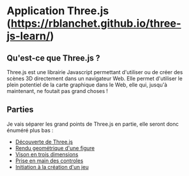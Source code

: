 # Application Three.js (https://rblanchet.github.io/three-js-learn/)

## Qu'est-ce que Three.js ?
Three.js est une librairie Javascript permettant d'utiliser ou de créer des scènes 3D directement dans un navigateur Web.
Elle permet d'utiliser le plein potentiel de la carte graphique dans le Web, elle qui, jusqu'à maintenant, ne foutait pas grand choses !

## Parties
Je vais séparer les grand points de Three.js en partie, elle seront donc énuméré plus bas :

* [Découverte de Three.js](doc/DECOUVERTE.md)
* [Rendu geométrique d'une figure](doc/GEOMETRIQUE.md)
* [Vison en trois dimensions](doc/DIMENSIONS.md)
* [Prise en main des controles](doc/CONTROLES.md)
* [Initiation à la création d'un jeu](doc/game/MAIN.md)